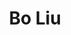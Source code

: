 ---
# Display name
title: Bo Liu

# Full name (for SEO)
first_name: Bo  
last_name: Liu

# Username (this should match the folder name)
authors:
  - Bo_Liu

# Is this the primary user of the site?
superuser: true

# Role/position
role: Associate Professor 

# Organizations/Affiliations
organizations:
  - name: University of Technology Sydney
    url: 'https://profiles.uts.edu.au/Bo.Liu'

# Short bio (displayed in user profile at end of posts)
bio: Dr. Bo Liu is an Associate Professor at the University of Technology Sydney, specializing in cybersecurity and privacy, AI/machine learning security, and wireless communications.

interests:
  - Cybersecurity and Privacy
  - AI/Machine Learning Security

education:
  courses:
    - course: "Ph.D. in Electronic Engineering"
      institution: "Shanghai Jiao Tong University"
      year: 2010

# Social/Academic Networking
# For available icons, see: https://docs.hugoblox.com/getting-started/page-builder/#icons
#   For an email link, use "fas" icon pack, "envelope" icon, and a link in the
#   form "mailto:your-email@example.com" or "#contact" for contact widget.
social:
  - icon: envelope
    icon_pack: fas
    link: "mailto:Bo.Liu@uts.edu.au"
  - icon: google-scholar
    icon_pack: ai
    link: "https://scholar.google.com/citations?user=BoLiu"
  - icon: orcid
    icon_pack: ai
    link: "https://orcid.org/0000-0002-3603-6617"
# Link to a PDF of your resume/CV from the About widget.
# To enable, copy your resume/CV to `static/files/cv.pdf` and uncomment the lines below.
# - icon: cv
#   icon_pack: ai
#   link: files/cv.pdf

# Enter email to display Gravatar (if Gravatar enabled in Config)
email: ''

# Organizational groups that you belong to (for People widget)
#   Set this to `[]` or comment out if you are not using People widget.
user_groups:
  - Lab Director
---
